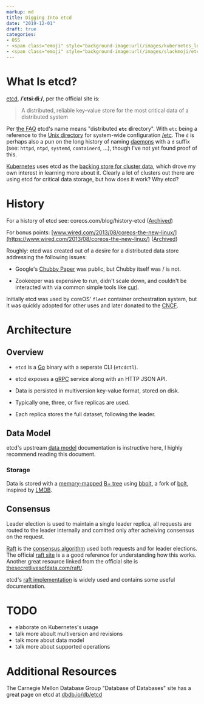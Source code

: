 ```yaml
---
markup: md
title: Digging Into etcd
date: "2019-12-01"
draft: true
categories:
- OSS
- <span class="emoji" style="background-image:url(/images/kubernetes_logo.svg)" title=":kubernetes:"/>:kubernetes:</span>
- <span class="emoji" style="background-image:url(/images/slackmoji/etcd.png)" title=":etcd:"/>:etcd:</span>
---
```


# What Is etcd?

[etcd], **/ˈɛtsiːdiː/**, per the official site is:

> A distributed, reliable key-value store for the most critical data of a distributed system

Per [the FAQ][etcd-FAQ] etcd's name means "distributed **`etc`** **d**irectory". With `etc` being a reference to the [Unix directory] for system-wide configuration [/etc].
The `d` is perhaps also a pun on the long history of naming [daemons]
with a `d` suffix (see: `httpd`, `ntpd`, `systemd`, `containerd`, ...), though I've not yet found proof of this.

[Kubernetes] uses etcd as the [backing store for cluster data][k8s-uses-etcd],
which drove my own interest in learning more about it. Clearly a lot of clusters out there are using etcd for critical data storage,
but how does it work? Why etcd?

# History

For a history of etcd see: coreos.com/blog/history-etcd ([Archived](/archive/archive.today/fkwUC))

For bonus points: [www.wired.com/2013/08/coreos-the-new-linux/](https://www.wired.com/2013/08/coreos-the-new-linux/) ([Archived](/archive/archive.today/xKN1A))

Roughly: etcd was created out of a desire for a distributed data store addressing
the following issues:

- Google's [Chubby Paper] was public, but Chubby itself was / is not.

- Zookeeper was expensive to run, didn't scale down, and couldn't be interacted
with via common simple tools like [curl].

Initially etcd was used by coreOS' `fleet` container orchestration system,
but it was quickly adopted for other uses and later donated to the [CNCF].


# Architecture

## Overview

- `etcd` is a [Go] binary with a seperate CLI (`etcdctl`).

- etcd exposes a [gRPC] service along with an HTTP JSON API.

- Data is persisted in multiversion key-value format, stored on disk.

- Typically one, three, or five replicas are used.

- Each replica stores the full dataset, following the leader.

## Data Model

etcd's upstream [data model] documentation is instructive here, I highly recommend reading this document.

### Storage

Data is stored with a [memory-mapped][memory-mapped] [B+ tree] using [bbolt], a fork of [bolt], inspired by [LMDB].

## Consensus

Leader election is used to maintain a single leader replica, all requests
are routed to the leader internally and comitted only after acheiving consensus
on the request.

[Raft] is the [consensus algorithm] used both requests and for leader elections. 
The official [raft site][Raft] is a a good reference for understanding how this works. 
Another great resource linked from the official site is [thesecretlivesofdata.com/raft/].

etcd's [raft implementation][etcd-raft-implementation] is widely used and 
contains some useful documentation.

# TODO

- elaborate on Kubernetes's usage
- talk more aboult multiversion and revisions
- talk more about data model
- talk more about supported operations

# Additional Resources

The Carnegie Mellon Database Group "Database of Databases" site has a great page
on etcd at [dbdb.io/db/etcd][dbdb-etcd]


[/etc]: https://tldp.org/LDP/Linux-Filesystem-Hierarchy/html/etc.html
[etcd]: https://etcd.io/
[etcd-FAQ]: https://etcd.io/docs/v3.5/faq/
[daemons]: https://en.wikipedia.org/wiki/Daemon_(computing)
[data model]: https://etcd.io/docs/v3.5/learning/data_model/
[Kubernetes]: https://kubernetes.io/
[k8s-uses-etcd]: https://kubernetes.io/docs/concepts/overview/components/#etcd
[Chubby Paper]: https://static.googleusercontent.com/media/research.google.com/en//archive/chubby-osdi06.pdf
[curl]: https://curl.haxx.se/
[Raft]: https://raft.github.io/
[consensus algorithm]: https://en.wikipedia.org/wiki/Consensus_algorithm
[CNCF]: https://www.cncf.io/
[write-ahead logging]: https://en.wikipedia.org/wiki/Write-ahead_logging
[dbdb-etcd]: https://dbdb.io/db/etcd
[gRPC]: https://grpc.io/
[thesecretlivesofdata.com/raft/]: http://thesecretlivesofdata.com/raft/
[etcd-raft-implementation]: https://github.com/etcd-io/etcd/tree/4b755e8935e626d35e9ab9ee2b25906a658846c2/raft#raft-library
[LMDB]: https://en.wikipedia.org/wiki/Lightning_Memory-Mapped_Database
[bolt]: https://github.com/boltdb/bolt
[bbolt]: https://github.com/etcd-io/bbolt
[memory-mapped]: https://en.wikipedia.org/wiki/Memory-mapped_file
[B+ tree]: https://en.wikipedia.org/wiki/B%2B_tree
[Go]: https://go.dev
[Unix Directory]: https://en.wikipedia.org/wiki/Unix_filesystem#Conventional_directory_layout

